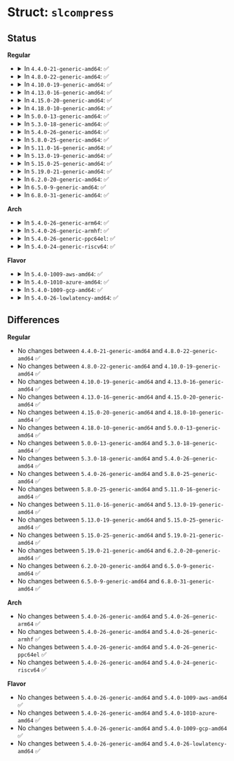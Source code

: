 # Struct: <code>slcompress</code>

## Status
<b>Regular</b>
<ul>
<li>
<details>
<summary>In <code>4.4.0-21-generic-amd64</code>: ✅</summary>

```c
struct slcompress {
    struct cstate * tstate;
    struct cstate * rstate;
    byte_t tslot_limit;
    byte_t rslot_limit;
    byte_t xmit_oldest;
    byte_t xmit_current;
    byte_t recv_current;
    byte_t flags;
    int32 sls_o_nontcp;
    int32 sls_o_tcp;
    int32 sls_o_uncompressed;
    int32 sls_o_compressed;
    int32 sls_o_searches;
    int32 sls_o_misses;
    int32 sls_i_uncompressed;
    int32 sls_i_compressed;
    int32 sls_i_error;
    int32 sls_i_tossed;
    int32 sls_i_runt;
    int32 sls_i_badcheck;
}
```
</details>
</li>
<li>
<details>
<summary>In <code>4.8.0-22-generic-amd64</code>: ✅</summary>

```c
struct slcompress {
    struct cstate * tstate;
    struct cstate * rstate;
    byte_t tslot_limit;
    byte_t rslot_limit;
    byte_t xmit_oldest;
    byte_t xmit_current;
    byte_t recv_current;
    byte_t flags;
    int32 sls_o_nontcp;
    int32 sls_o_tcp;
    int32 sls_o_uncompressed;
    int32 sls_o_compressed;
    int32 sls_o_searches;
    int32 sls_o_misses;
    int32 sls_i_uncompressed;
    int32 sls_i_compressed;
    int32 sls_i_error;
    int32 sls_i_tossed;
    int32 sls_i_runt;
    int32 sls_i_badcheck;
}
```
</details>
</li>
<li>
<details>
<summary>In <code>4.10.0-19-generic-amd64</code>: ✅</summary>

```c
struct slcompress {
    struct cstate * tstate;
    struct cstate * rstate;
    byte_t tslot_limit;
    byte_t rslot_limit;
    byte_t xmit_oldest;
    byte_t xmit_current;
    byte_t recv_current;
    byte_t flags;
    int32 sls_o_nontcp;
    int32 sls_o_tcp;
    int32 sls_o_uncompressed;
    int32 sls_o_compressed;
    int32 sls_o_searches;
    int32 sls_o_misses;
    int32 sls_i_uncompressed;
    int32 sls_i_compressed;
    int32 sls_i_error;
    int32 sls_i_tossed;
    int32 sls_i_runt;
    int32 sls_i_badcheck;
}
```
</details>
</li>
<li>
<details>
<summary>In <code>4.13.0-16-generic-amd64</code>: ✅</summary>

```c
struct slcompress {
    struct cstate * tstate;
    struct cstate * rstate;
    byte_t tslot_limit;
    byte_t rslot_limit;
    byte_t xmit_oldest;
    byte_t xmit_current;
    byte_t recv_current;
    byte_t flags;
    int32 sls_o_nontcp;
    int32 sls_o_tcp;
    int32 sls_o_uncompressed;
    int32 sls_o_compressed;
    int32 sls_o_searches;
    int32 sls_o_misses;
    int32 sls_i_uncompressed;
    int32 sls_i_compressed;
    int32 sls_i_error;
    int32 sls_i_tossed;
    int32 sls_i_runt;
    int32 sls_i_badcheck;
}
```
</details>
</li>
<li>
<details>
<summary>In <code>4.15.0-20-generic-amd64</code>: ✅</summary>

```c
struct slcompress {
    struct cstate * tstate;
    struct cstate * rstate;
    byte_t tslot_limit;
    byte_t rslot_limit;
    byte_t xmit_oldest;
    byte_t xmit_current;
    byte_t recv_current;
    byte_t flags;
    int32 sls_o_nontcp;
    int32 sls_o_tcp;
    int32 sls_o_uncompressed;
    int32 sls_o_compressed;
    int32 sls_o_searches;
    int32 sls_o_misses;
    int32 sls_i_uncompressed;
    int32 sls_i_compressed;
    int32 sls_i_error;
    int32 sls_i_tossed;
    int32 sls_i_runt;
    int32 sls_i_badcheck;
}
```
</details>
</li>
<li>
<details>
<summary>In <code>4.18.0-10-generic-amd64</code>: ✅</summary>

```c
struct slcompress {
    struct cstate * tstate;
    struct cstate * rstate;
    byte_t tslot_limit;
    byte_t rslot_limit;
    byte_t xmit_oldest;
    byte_t xmit_current;
    byte_t recv_current;
    byte_t flags;
    int32 sls_o_nontcp;
    int32 sls_o_tcp;
    int32 sls_o_uncompressed;
    int32 sls_o_compressed;
    int32 sls_o_searches;
    int32 sls_o_misses;
    int32 sls_i_uncompressed;
    int32 sls_i_compressed;
    int32 sls_i_error;
    int32 sls_i_tossed;
    int32 sls_i_runt;
    int32 sls_i_badcheck;
}
```
</details>
</li>
<li>
<details>
<summary>In <code>5.0.0-13-generic-amd64</code>: ✅</summary>

```c
struct slcompress {
    struct cstate * tstate;
    struct cstate * rstate;
    byte_t tslot_limit;
    byte_t rslot_limit;
    byte_t xmit_oldest;
    byte_t xmit_current;
    byte_t recv_current;
    byte_t flags;
    int32 sls_o_nontcp;
    int32 sls_o_tcp;
    int32 sls_o_uncompressed;
    int32 sls_o_compressed;
    int32 sls_o_searches;
    int32 sls_o_misses;
    int32 sls_i_uncompressed;
    int32 sls_i_compressed;
    int32 sls_i_error;
    int32 sls_i_tossed;
    int32 sls_i_runt;
    int32 sls_i_badcheck;
}
```
</details>
</li>
<li>
<details>
<summary>In <code>5.3.0-18-generic-amd64</code>: ✅</summary>

```c
struct slcompress {
    struct cstate * tstate;
    struct cstate * rstate;
    byte_t tslot_limit;
    byte_t rslot_limit;
    byte_t xmit_oldest;
    byte_t xmit_current;
    byte_t recv_current;
    byte_t flags;
    int32 sls_o_nontcp;
    int32 sls_o_tcp;
    int32 sls_o_uncompressed;
    int32 sls_o_compressed;
    int32 sls_o_searches;
    int32 sls_o_misses;
    int32 sls_i_uncompressed;
    int32 sls_i_compressed;
    int32 sls_i_error;
    int32 sls_i_tossed;
    int32 sls_i_runt;
    int32 sls_i_badcheck;
}
```
</details>
</li>
<li>
<details>
<summary>In <code>5.4.0-26-generic-amd64</code>: ✅</summary>

```c
struct slcompress {
    struct cstate * tstate;
    struct cstate * rstate;
    byte_t tslot_limit;
    byte_t rslot_limit;
    byte_t xmit_oldest;
    byte_t xmit_current;
    byte_t recv_current;
    byte_t flags;
    int32 sls_o_nontcp;
    int32 sls_o_tcp;
    int32 sls_o_uncompressed;
    int32 sls_o_compressed;
    int32 sls_o_searches;
    int32 sls_o_misses;
    int32 sls_i_uncompressed;
    int32 sls_i_compressed;
    int32 sls_i_error;
    int32 sls_i_tossed;
    int32 sls_i_runt;
    int32 sls_i_badcheck;
}
```
</details>
</li>
<li>
<details>
<summary>In <code>5.8.0-25-generic-amd64</code>: ✅</summary>

```c
struct slcompress {
    struct cstate * tstate;
    struct cstate * rstate;
    byte_t tslot_limit;
    byte_t rslot_limit;
    byte_t xmit_oldest;
    byte_t xmit_current;
    byte_t recv_current;
    byte_t flags;
    int32 sls_o_nontcp;
    int32 sls_o_tcp;
    int32 sls_o_uncompressed;
    int32 sls_o_compressed;
    int32 sls_o_searches;
    int32 sls_o_misses;
    int32 sls_i_uncompressed;
    int32 sls_i_compressed;
    int32 sls_i_error;
    int32 sls_i_tossed;
    int32 sls_i_runt;
    int32 sls_i_badcheck;
}
```
</details>
</li>
<li>
<details>
<summary>In <code>5.11.0-16-generic-amd64</code>: ✅</summary>

```c
struct slcompress {
    struct cstate * tstate;
    struct cstate * rstate;
    byte_t tslot_limit;
    byte_t rslot_limit;
    byte_t xmit_oldest;
    byte_t xmit_current;
    byte_t recv_current;
    byte_t flags;
    int32 sls_o_nontcp;
    int32 sls_o_tcp;
    int32 sls_o_uncompressed;
    int32 sls_o_compressed;
    int32 sls_o_searches;
    int32 sls_o_misses;
    int32 sls_i_uncompressed;
    int32 sls_i_compressed;
    int32 sls_i_error;
    int32 sls_i_tossed;
    int32 sls_i_runt;
    int32 sls_i_badcheck;
}
```
</details>
</li>
<li>
<details>
<summary>In <code>5.13.0-19-generic-amd64</code>: ✅</summary>

```c
struct slcompress {
    struct cstate * tstate;
    struct cstate * rstate;
    byte_t tslot_limit;
    byte_t rslot_limit;
    byte_t xmit_oldest;
    byte_t xmit_current;
    byte_t recv_current;
    byte_t flags;
    int32 sls_o_nontcp;
    int32 sls_o_tcp;
    int32 sls_o_uncompressed;
    int32 sls_o_compressed;
    int32 sls_o_searches;
    int32 sls_o_misses;
    int32 sls_i_uncompressed;
    int32 sls_i_compressed;
    int32 sls_i_error;
    int32 sls_i_tossed;
    int32 sls_i_runt;
    int32 sls_i_badcheck;
}
```
</details>
</li>
<li>
<details>
<summary>In <code>5.15.0-25-generic-amd64</code>: ✅</summary>

```c
struct slcompress {
    struct cstate * tstate;
    struct cstate * rstate;
    byte_t tslot_limit;
    byte_t rslot_limit;
    byte_t xmit_oldest;
    byte_t xmit_current;
    byte_t recv_current;
    byte_t flags;
    int32 sls_o_nontcp;
    int32 sls_o_tcp;
    int32 sls_o_uncompressed;
    int32 sls_o_compressed;
    int32 sls_o_searches;
    int32 sls_o_misses;
    int32 sls_i_uncompressed;
    int32 sls_i_compressed;
    int32 sls_i_error;
    int32 sls_i_tossed;
    int32 sls_i_runt;
    int32 sls_i_badcheck;
}
```
</details>
</li>
<li>
<details>
<summary>In <code>5.19.0-21-generic-amd64</code>: ✅</summary>

```c
struct slcompress {
    struct cstate * tstate;
    struct cstate * rstate;
    byte_t tslot_limit;
    byte_t rslot_limit;
    byte_t xmit_oldest;
    byte_t xmit_current;
    byte_t recv_current;
    byte_t flags;
    int32 sls_o_nontcp;
    int32 sls_o_tcp;
    int32 sls_o_uncompressed;
    int32 sls_o_compressed;
    int32 sls_o_searches;
    int32 sls_o_misses;
    int32 sls_i_uncompressed;
    int32 sls_i_compressed;
    int32 sls_i_error;
    int32 sls_i_tossed;
    int32 sls_i_runt;
    int32 sls_i_badcheck;
}
```
</details>
</li>
<li>
<details>
<summary>In <code>6.2.0-20-generic-amd64</code>: ✅</summary>

```c
struct slcompress {
    struct cstate * tstate;
    struct cstate * rstate;
    byte_t tslot_limit;
    byte_t rslot_limit;
    byte_t xmit_oldest;
    byte_t xmit_current;
    byte_t recv_current;
    byte_t flags;
    int32 sls_o_nontcp;
    int32 sls_o_tcp;
    int32 sls_o_uncompressed;
    int32 sls_o_compressed;
    int32 sls_o_searches;
    int32 sls_o_misses;
    int32 sls_i_uncompressed;
    int32 sls_i_compressed;
    int32 sls_i_error;
    int32 sls_i_tossed;
    int32 sls_i_runt;
    int32 sls_i_badcheck;
}
```
</details>
</li>
<li>
<details>
<summary>In <code>6.5.0-9-generic-amd64</code>: ✅</summary>

```c
struct slcompress {
    struct cstate * tstate;
    struct cstate * rstate;
    byte_t tslot_limit;
    byte_t rslot_limit;
    byte_t xmit_oldest;
    byte_t xmit_current;
    byte_t recv_current;
    byte_t flags;
    int32 sls_o_nontcp;
    int32 sls_o_tcp;
    int32 sls_o_uncompressed;
    int32 sls_o_compressed;
    int32 sls_o_searches;
    int32 sls_o_misses;
    int32 sls_i_uncompressed;
    int32 sls_i_compressed;
    int32 sls_i_error;
    int32 sls_i_tossed;
    int32 sls_i_runt;
    int32 sls_i_badcheck;
}
```
</details>
</li>
<li>
<details>
<summary>In <code>6.8.0-31-generic-amd64</code>: ✅</summary>

```c
struct slcompress {
    struct cstate * tstate;
    struct cstate * rstate;
    byte_t tslot_limit;
    byte_t rslot_limit;
    byte_t xmit_oldest;
    byte_t xmit_current;
    byte_t recv_current;
    byte_t flags;
    int32 sls_o_nontcp;
    int32 sls_o_tcp;
    int32 sls_o_uncompressed;
    int32 sls_o_compressed;
    int32 sls_o_searches;
    int32 sls_o_misses;
    int32 sls_i_uncompressed;
    int32 sls_i_compressed;
    int32 sls_i_error;
    int32 sls_i_tossed;
    int32 sls_i_runt;
    int32 sls_i_badcheck;
}
```
</details>
</li>
</ul>
<b>Arch</b>
<ul>
<li>
<details>
<summary>In <code>5.4.0-26-generic-arm64</code>: ✅</summary>

```c
struct slcompress {
    struct cstate * tstate;
    struct cstate * rstate;
    byte_t tslot_limit;
    byte_t rslot_limit;
    byte_t xmit_oldest;
    byte_t xmit_current;
    byte_t recv_current;
    byte_t flags;
    int32 sls_o_nontcp;
    int32 sls_o_tcp;
    int32 sls_o_uncompressed;
    int32 sls_o_compressed;
    int32 sls_o_searches;
    int32 sls_o_misses;
    int32 sls_i_uncompressed;
    int32 sls_i_compressed;
    int32 sls_i_error;
    int32 sls_i_tossed;
    int32 sls_i_runt;
    int32 sls_i_badcheck;
}
```
</details>
</li>
<li>
<details>
<summary>In <code>5.4.0-26-generic-armhf</code>: ✅</summary>

```c
struct slcompress {
    struct cstate * tstate;
    struct cstate * rstate;
    byte_t tslot_limit;
    byte_t rslot_limit;
    byte_t xmit_oldest;
    byte_t xmit_current;
    byte_t recv_current;
    byte_t flags;
    int32 sls_o_nontcp;
    int32 sls_o_tcp;
    int32 sls_o_uncompressed;
    int32 sls_o_compressed;
    int32 sls_o_searches;
    int32 sls_o_misses;
    int32 sls_i_uncompressed;
    int32 sls_i_compressed;
    int32 sls_i_error;
    int32 sls_i_tossed;
    int32 sls_i_runt;
    int32 sls_i_badcheck;
}
```
</details>
</li>
<li>
<details>
<summary>In <code>5.4.0-26-generic-ppc64el</code>: ✅</summary>

```c
struct slcompress {
    struct cstate * tstate;
    struct cstate * rstate;
    byte_t tslot_limit;
    byte_t rslot_limit;
    byte_t xmit_oldest;
    byte_t xmit_current;
    byte_t recv_current;
    byte_t flags;
    int32 sls_o_nontcp;
    int32 sls_o_tcp;
    int32 sls_o_uncompressed;
    int32 sls_o_compressed;
    int32 sls_o_searches;
    int32 sls_o_misses;
    int32 sls_i_uncompressed;
    int32 sls_i_compressed;
    int32 sls_i_error;
    int32 sls_i_tossed;
    int32 sls_i_runt;
    int32 sls_i_badcheck;
}
```
</details>
</li>
<li>
<details>
<summary>In <code>5.4.0-24-generic-riscv64</code>: ✅</summary>

```c
struct slcompress {
    struct cstate * tstate;
    struct cstate * rstate;
    byte_t tslot_limit;
    byte_t rslot_limit;
    byte_t xmit_oldest;
    byte_t xmit_current;
    byte_t recv_current;
    byte_t flags;
    int32 sls_o_nontcp;
    int32 sls_o_tcp;
    int32 sls_o_uncompressed;
    int32 sls_o_compressed;
    int32 sls_o_searches;
    int32 sls_o_misses;
    int32 sls_i_uncompressed;
    int32 sls_i_compressed;
    int32 sls_i_error;
    int32 sls_i_tossed;
    int32 sls_i_runt;
    int32 sls_i_badcheck;
}
```
</details>
</li>
</ul>
<b>Flavor</b>
<ul>
<li>
<details>
<summary>In <code>5.4.0-1009-aws-amd64</code>: ✅</summary>

```c
struct slcompress {
    struct cstate * tstate;
    struct cstate * rstate;
    byte_t tslot_limit;
    byte_t rslot_limit;
    byte_t xmit_oldest;
    byte_t xmit_current;
    byte_t recv_current;
    byte_t flags;
    int32 sls_o_nontcp;
    int32 sls_o_tcp;
    int32 sls_o_uncompressed;
    int32 sls_o_compressed;
    int32 sls_o_searches;
    int32 sls_o_misses;
    int32 sls_i_uncompressed;
    int32 sls_i_compressed;
    int32 sls_i_error;
    int32 sls_i_tossed;
    int32 sls_i_runt;
    int32 sls_i_badcheck;
}
```
</details>
</li>
<li>
<details>
<summary>In <code>5.4.0-1010-azure-amd64</code>: ✅</summary>

```c
struct slcompress {
    struct cstate * tstate;
    struct cstate * rstate;
    byte_t tslot_limit;
    byte_t rslot_limit;
    byte_t xmit_oldest;
    byte_t xmit_current;
    byte_t recv_current;
    byte_t flags;
    int32 sls_o_nontcp;
    int32 sls_o_tcp;
    int32 sls_o_uncompressed;
    int32 sls_o_compressed;
    int32 sls_o_searches;
    int32 sls_o_misses;
    int32 sls_i_uncompressed;
    int32 sls_i_compressed;
    int32 sls_i_error;
    int32 sls_i_tossed;
    int32 sls_i_runt;
    int32 sls_i_badcheck;
}
```
</details>
</li>
<li>
<details>
<summary>In <code>5.4.0-1009-gcp-amd64</code>: ✅</summary>

```c
struct slcompress {
    struct cstate * tstate;
    struct cstate * rstate;
    byte_t tslot_limit;
    byte_t rslot_limit;
    byte_t xmit_oldest;
    byte_t xmit_current;
    byte_t recv_current;
    byte_t flags;
    int32 sls_o_nontcp;
    int32 sls_o_tcp;
    int32 sls_o_uncompressed;
    int32 sls_o_compressed;
    int32 sls_o_searches;
    int32 sls_o_misses;
    int32 sls_i_uncompressed;
    int32 sls_i_compressed;
    int32 sls_i_error;
    int32 sls_i_tossed;
    int32 sls_i_runt;
    int32 sls_i_badcheck;
}
```
</details>
</li>
<li>
<details>
<summary>In <code>5.4.0-26-lowlatency-amd64</code>: ✅</summary>

```c
struct slcompress {
    struct cstate * tstate;
    struct cstate * rstate;
    byte_t tslot_limit;
    byte_t rslot_limit;
    byte_t xmit_oldest;
    byte_t xmit_current;
    byte_t recv_current;
    byte_t flags;
    int32 sls_o_nontcp;
    int32 sls_o_tcp;
    int32 sls_o_uncompressed;
    int32 sls_o_compressed;
    int32 sls_o_searches;
    int32 sls_o_misses;
    int32 sls_i_uncompressed;
    int32 sls_i_compressed;
    int32 sls_i_error;
    int32 sls_i_tossed;
    int32 sls_i_runt;
    int32 sls_i_badcheck;
}
```
</details>
</li>
</ul>

## Differences
<b>Regular</b>
<ul>
<li>
No changes between <code>4.4.0-21-generic-amd64</code> and <code>4.8.0-22-generic-amd64</code> ✅
</li>
<li>
No changes between <code>4.8.0-22-generic-amd64</code> and <code>4.10.0-19-generic-amd64</code> ✅
</li>
<li>
No changes between <code>4.10.0-19-generic-amd64</code> and <code>4.13.0-16-generic-amd64</code> ✅
</li>
<li>
No changes between <code>4.13.0-16-generic-amd64</code> and <code>4.15.0-20-generic-amd64</code> ✅
</li>
<li>
No changes between <code>4.15.0-20-generic-amd64</code> and <code>4.18.0-10-generic-amd64</code> ✅
</li>
<li>
No changes between <code>4.18.0-10-generic-amd64</code> and <code>5.0.0-13-generic-amd64</code> ✅
</li>
<li>
No changes between <code>5.0.0-13-generic-amd64</code> and <code>5.3.0-18-generic-amd64</code> ✅
</li>
<li>
No changes between <code>5.3.0-18-generic-amd64</code> and <code>5.4.0-26-generic-amd64</code> ✅
</li>
<li>
No changes between <code>5.4.0-26-generic-amd64</code> and <code>5.8.0-25-generic-amd64</code> ✅
</li>
<li>
No changes between <code>5.8.0-25-generic-amd64</code> and <code>5.11.0-16-generic-amd64</code> ✅
</li>
<li>
No changes between <code>5.11.0-16-generic-amd64</code> and <code>5.13.0-19-generic-amd64</code> ✅
</li>
<li>
No changes between <code>5.13.0-19-generic-amd64</code> and <code>5.15.0-25-generic-amd64</code> ✅
</li>
<li>
No changes between <code>5.15.0-25-generic-amd64</code> and <code>5.19.0-21-generic-amd64</code> ✅
</li>
<li>
No changes between <code>5.19.0-21-generic-amd64</code> and <code>6.2.0-20-generic-amd64</code> ✅
</li>
<li>
No changes between <code>6.2.0-20-generic-amd64</code> and <code>6.5.0-9-generic-amd64</code> ✅
</li>
<li>
No changes between <code>6.5.0-9-generic-amd64</code> and <code>6.8.0-31-generic-amd64</code> ✅
</li>
</ul>
<b>Arch</b>
<ul>
<li>
No changes between <code>5.4.0-26-generic-amd64</code> and <code>5.4.0-26-generic-arm64</code> ✅
</li>
<li>
No changes between <code>5.4.0-26-generic-amd64</code> and <code>5.4.0-26-generic-armhf</code> ✅
</li>
<li>
No changes between <code>5.4.0-26-generic-amd64</code> and <code>5.4.0-26-generic-ppc64el</code> ✅
</li>
<li>
No changes between <code>5.4.0-26-generic-amd64</code> and <code>5.4.0-24-generic-riscv64</code> ✅
</li>
</ul>
<b>Flavor</b>
<ul>
<li>
No changes between <code>5.4.0-26-generic-amd64</code> and <code>5.4.0-1009-aws-amd64</code> ✅
</li>
<li>
No changes between <code>5.4.0-26-generic-amd64</code> and <code>5.4.0-1010-azure-amd64</code> ✅
</li>
<li>
No changes between <code>5.4.0-26-generic-amd64</code> and <code>5.4.0-1009-gcp-amd64</code> ✅
</li>
<li>
No changes between <code>5.4.0-26-generic-amd64</code> and <code>5.4.0-26-lowlatency-amd64</code> ✅
</li>
</ul>
